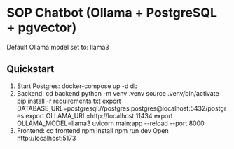 # SOP Chatbot (Ollama + PostgreSQL + pgvector)

Default Ollama model set to: llama3

## Quickstart
1. Start Postgres:
   docker-compose up -d db
2. Backend:
   cd backend
   python -m venv .venv
   source .venv/bin/activate
   pip install -r requirements.txt
   export DATABASE_URL=postgresql://postgres:postgres@localhost:5432/postgres
   export OLLAMA_URL=http://localhost:11434
   export OLLAMA_MODEL=llama3
   uvicorn main:app --reload --port 8000
3. Frontend:
   cd frontend
   npm install
   npm run dev
Open http://localhost:5173
